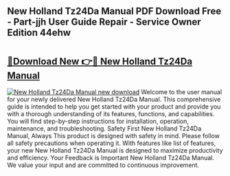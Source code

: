 ## New Holland Tz24Da Manual PDF Download Free - Part-jjh User Guide Repair - Service Owner Edition 44ehw

# <h2><a href="http://bc94878.oget.top/?id=New+Holland+Tz24Da+Manual">🔗Download New 👉🔴 New Holland Tz24Da Manual</a></h2>

[![New Holland Tz24Da Manual new download](https://i.imgur.com/5g1atiW.png)](http://bc94878.oget.top/?id=New+Holland+Tz24Da+Manual)
Welcome to the user manual for your newly delivered New Holland Tz24Da Manual. This comprehensive guide is intended to help you get started with your product and provide you with a thorough understanding of its features, functions, and capabilities. You will find step-by-step instructions for installation, operation, maintenance, and troubleshooting. Safety First New Holland Tz24Da Manual, Always This product is designed with safety in mind. Please follow all safety precautions when operating it. With features like list of features, your new New Holland Tz24Da Manual is designed to maximize productivity and efficiency. Your Feedback is Important New Holland Tz24Da Manual. We value your input and are committed to continuous improvement.
